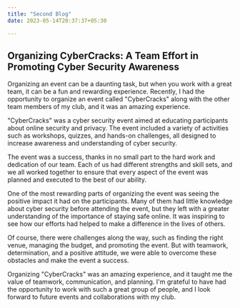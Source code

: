 ```yaml
---
title: "Second Blog"
date: 2023-05-14T20:37:37+05:30

---
```

## **Organizing CyberCracks: A Team Effort in Promoting Cyber Security Awareness** ##
Organizing an event can be a daunting task, but when you work with a great team, it can be a fun and rewarding experience. Recently, I had the opportunity to organize an event called "CyberCracks" along with the other team members of my club, and it was an amazing experience.

"CyberCracks" was a cyber security event aimed at educating participants about online security and privacy. The event included a variety of activities such as workshops, quizzes, and hands-on challenges, all designed to increase awareness and understanding of cyber security.

The event was a success, thanks in no small part to the hard work and dedication of our team. Each of us had different strengths and skill sets, and we all worked together to ensure that every aspect of the event was planned and executed to the best of our ability.

One of the most rewarding parts of organizing the event was seeing the positive impact it had on the participants. Many of them had little knowledge about cyber security before attending the event, but they left with a greater understanding of the importance of staying safe online. It was inspiring to see how our efforts had helped to make a difference in the lives of others.

Of course, there were challenges along the way, such as finding the right venue, managing the budget, and promoting the event. But with teamwork, determination, and a positive attitude, we were able to overcome these obstacles and make the event a success.

Organizing "CyberCracks" was an amazing experience, and it taught me the value of teamwork, communication, and planning. I'm grateful to have had the opportunity to work with such a great group of people, and I look forward to future events and collaborations with my club.
